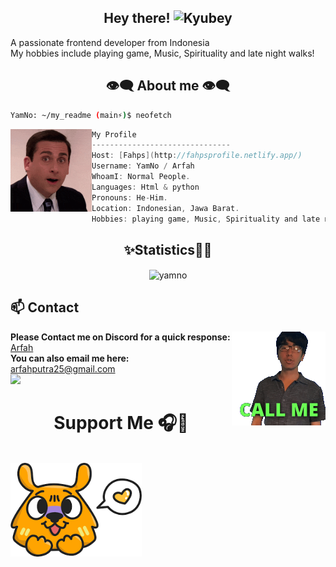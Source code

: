 <h2 align="center">Hey there! <img height="35" alt="Kyubey" src="https://raw.githubusercontent.com/innng/innng/master/assets/kyubey.gif"/></h2>

A passionate frontend developer from Indonesia
<br>
My hobbies include playing game, Music, Spirituality and late night walks!

<h2 align="center"> 👁️‍🗨️ About me 👁️‍🗨️ </h2>

```sh
YamNo: ~/my_readme (main⚡)$ neofetch
```

<img align="left" src="reactions.gif" width="130px"/>

```csharp
My Profile
-------------------------------
Host: [Fahps](http://fahpsprofile.netlify.app/)
Username: YamNo / Arfah
WhoamI: Normal People.
Languages: Html & python
Pronouns: He-Him.
Location: Indonesian, Jawa Barat.
Hobbies: playing game, Music, Spirituality and late night walks!
```

<div>
<h2 align="center"> ✨Statistics👨‍💻 </h2>
</div>
<div align="center">
<p><img align="center" src="https://github-readme-stats.vercel.app/api/top-langs?username=yamno&show_icons=true&locale=en&layout=compact" alt="yamno" /></p>
</div>

## **📫 Contact**

<a href="https://github.com/YamNo"><img align="right" width="150" src="buzz-me-call.gif" /></a> **Please Contact me on Discord for a quick
response:** [Arfah](https://discord.com/users/816943973486559304)
<br>
**You can also email me here:** arfahputra25@gmail.com
<br>
[![](https://img.shields.io/badge/Discord-7289DA?logo=discord&logoColor=white)](https://discord.com/users/816943973486559304)
<br> 
<h1 align="center">Support Me 🎧🎤  </h1>
<br>
<a align="center" href="https://saweria.co/Arfah7" target="_blank">
    <img src="images.png" alt="saweria"  style="height: 150px !important;">

</a>




